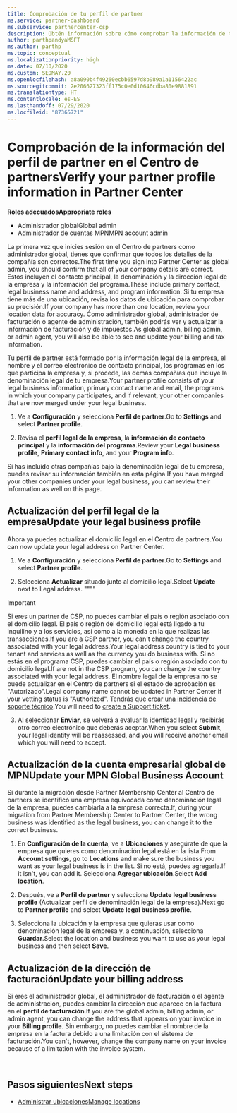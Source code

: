 ```yaml
---
title: Comprobación de tu perfil de partner
ms.service: partner-dashboard
ms.subservice: partnercenter-csp
description: Obtén información sobre cómo comprobar la información de tu empresa, como el contacto principal, la dirección y la información del programa. También puedes actualizar el domicilio legal y la dirección de facturación.
author: parthpandyaMSFT
ms.author: parthp
ms.topic: conceptual
ms.localizationpriority: high
ms.date: 07/10/2020
ms.custom: SEOMAY.20
ms.openlocfilehash: a8a090b4f49260ecbb6597d8b989a1a1156422ac
ms.sourcegitcommit: 2e206627323ff175c0e0d10646cdba80e9881891
ms.translationtype: HT
ms.contentlocale: es-ES
ms.lasthandoff: 07/29/2020
ms.locfileid: "87365721"
---
```

# <a name="verify-your-partner-profile-information-in-partner-center"></a><span data-ttu-id="a34ef-104">Comprobación de la información del perfil de partner en el Centro de partners</span><span class="sxs-lookup"><span data-stu-id="a34ef-104">Verify your partner profile information in Partner Center</span></span>

<span data-ttu-id="a34ef-105">**Roles adecuados**</span><span class="sxs-lookup"><span data-stu-id="a34ef-105">**Appropriate roles**</span></span>

- <span data-ttu-id="a34ef-106">Administrador global</span><span class="sxs-lookup"><span data-stu-id="a34ef-106">Global admin</span></span>
- <span data-ttu-id="a34ef-107">Administrador de cuentas MPN</span><span class="sxs-lookup"><span data-stu-id="a34ef-107">MPN account admin</span></span>

<span data-ttu-id="a34ef-108">La primera vez que inicies sesión en el Centro de partners como administrador global, tienes que confirmar que todos los detalles de la compañía son correctos.</span><span class="sxs-lookup"><span data-stu-id="a34ef-108">The first time you sign into Partner Center as global admin, you should confirm that all of your company details are correct.</span></span> <span data-ttu-id="a34ef-109">Estos incluyen el contacto principal, la denominación y la dirección legal de la empresa y la información del programa.</span><span class="sxs-lookup"><span data-stu-id="a34ef-109">These include primary contact, legal business name and address, and program information.</span></span> <span data-ttu-id="a34ef-110">Si tu empresa tiene más de una ubicación, revisa los datos de ubicación para comprobar su precisión.</span><span class="sxs-lookup"><span data-stu-id="a34ef-110">If your company has more than one location, review your location data for accuracy.</span></span> <span data-ttu-id="a34ef-111">Como administrador global, administrador de facturación o agente de administración, también podrás ver y actualizar la información de facturación y de impuestos.</span><span class="sxs-lookup"><span data-stu-id="a34ef-111">As global admin, billing admin, or admin agent, you will also be able to see and update your billing and tax information.</span></span>

<span data-ttu-id="a34ef-112">Tu perfil de partner está formado por la información legal de la empresa, el nombre y el correo electrónico de contacto principal, los programas en los que participa la empresa y, si procede, las demás compañías que incluye la denominación legal de tu empresa.</span><span class="sxs-lookup"><span data-stu-id="a34ef-112">Your partner profile consists of your legal business information, primary contact name and email, the programs in which your company participates, and if relevant, your other companies that are now merged under your legal business.</span></span>

1. <span data-ttu-id="a34ef-113">Ve a **Configuración** y selecciona **Perfil de partner**.</span><span class="sxs-lookup"><span data-stu-id="a34ef-113">Go to **Settings** and select **Partner profile**.</span></span>

2. <span data-ttu-id="a34ef-114">Revisa el **perfil legal de la empresa**, la **información de contacto principal** y la **información del programa**.</span><span class="sxs-lookup"><span data-stu-id="a34ef-114">Review your **Legal business profile**, **Primary contact info**, and your **Program info**.</span></span>

<span data-ttu-id="a34ef-115">Si has incluido otras compañías bajo la denominación legal de tu empresa, puedes revisar su información también en esta página.</span><span class="sxs-lookup"><span data-stu-id="a34ef-115">If you have merged your other companies under your legal business, you can review their information as well on this page.</span></span>

## <a name="update-your-legal-business-profile"></a><span data-ttu-id="a34ef-116">Actualización del perfil legal de la empresa</span><span class="sxs-lookup"><span data-stu-id="a34ef-116">Update your legal business profile</span></span>

<span data-ttu-id="a34ef-117">Ahora ya puedes actualizar el domicilio legal en el Centro de partners.</span><span class="sxs-lookup"><span data-stu-id="a34ef-117">You can now update your legal address on Partner Center.</span></span>

1. <span data-ttu-id="a34ef-118">Ve a **Configuración** y selecciona **Perfil de partner**.</span><span class="sxs-lookup"><span data-stu-id="a34ef-118">Go to **Settings** and select **Partner profile**.</span></span> 

2. <span data-ttu-id="a34ef-119">Selecciona **Actualizar** situado junto al domicilio legal.</span><span class="sxs-lookup"><span data-stu-id="a34ef-119">Select **Update** next to Legal address.</span></span> <span data-ttu-id="a34ef-120">""</span><span class="sxs-lookup"><span data-stu-id="a34ef-120">""</span></span>

>[!Important]
><span data-ttu-id="a34ef-121">Si eres un partner de CSP, no puedes cambiar el país o región asociado con el domicilio legal. El país o región del domicilio legal está ligado a tu inquilino y a los servicios, así como a la moneda en la que realizas las transacciones.</span><span class="sxs-lookup"><span data-stu-id="a34ef-121">If you are a CSP partner, you can't change the country associated with your legal address.Your legal address country is tied to your tenant and services as well as the currency you do business with.</span></span> <span data-ttu-id="a34ef-122">Si no estás en el programa CSP, puedes cambiar el país o región asociado con tu domicilio legal.</span><span class="sxs-lookup"><span data-stu-id="a34ef-122">If are not in the CSP program, you can change the country associated with your legal address.</span></span> <span data-ttu-id="a34ef-123">El nombre legal de la empresa no se puede actualizar en el Centro de partners si el estado de aprobación es "Autorizado".</span><span class="sxs-lookup"><span data-stu-id="a34ef-123">Legal company name cannot be updated in Partner Center if your vetting status is "Authorized".</span></span> <span data-ttu-id="a34ef-124">Tendrás que [crear una incidencia de soporte técnico](https://partner.microsoft.com/dashboard/support/csp/servicerequests/create?stage=2&topicid=eb74583c-61b3-2124-bffc-00920e0ae772).</span><span class="sxs-lookup"><span data-stu-id="a34ef-124">You will need to [create a Support ticket](https://partner.microsoft.com/dashboard/support/csp/servicerequests/create?stage=2&topicid=eb74583c-61b3-2124-bffc-00920e0ae772).</span></span>

3. <span data-ttu-id="a34ef-125">Al seleccionar **Enviar**, se volverá a evaluar la identidad legal y recibirás otro correo electrónico que deberás aceptar.</span><span class="sxs-lookup"><span data-stu-id="a34ef-125">When you select **Submit**, your legal identity will be reassessed, and you will receive another email which you will need to accept.</span></span>

## <a name="update-your-mpn-global-business-account"></a><span data-ttu-id="a34ef-126">Actualización de la cuenta empresarial global de MPN</span><span class="sxs-lookup"><span data-stu-id="a34ef-126">Update your MPN Global Business Account</span></span>

<span data-ttu-id="a34ef-127">Si durante la migración desde Partner Membership Center al Centro de partners se identificó una empresa equivocada como denominación legal de la empresa, puedes cambiarla a la empresa correcta.</span><span class="sxs-lookup"><span data-stu-id="a34ef-127">If, during your migration from Partner Membership Center to Partner Center, the wrong business was identified as the legal business, you can change it to the correct business.</span></span>

1. <span data-ttu-id="a34ef-128">En **Configuración de la cuenta**, ve a **Ubicaciones** y asegúrate de que la empresa que quieres como denominación legal está en la lista.</span><span class="sxs-lookup"><span data-stu-id="a34ef-128">From **Account settings**, go to **Locations** and make sure the business you want as your legal business is in the list.</span></span> <span data-ttu-id="a34ef-129">Si no está, puedes agregarla.</span><span class="sxs-lookup"><span data-stu-id="a34ef-129">If it isn't, you can add it.</span></span> <span data-ttu-id="a34ef-130">Selecciona **Agregar ubicación**.</span><span class="sxs-lookup"><span data-stu-id="a34ef-130">Select **Add location**.</span></span>

2. <span data-ttu-id="a34ef-131">Después, ve a **Perfil de partner** y selecciona **Update legal business profile** (Actualizar perfil de denominación legal de la empresa).</span><span class="sxs-lookup"><span data-stu-id="a34ef-131">Next go to **Partner profile** and select **Update legal business profile**.</span></span>

3. <span data-ttu-id="a34ef-132">Selecciona la ubicación y la empresa que quieras usar como denominación legal de la empresa y, a continuación, selecciona **Guardar**.</span><span class="sxs-lookup"><span data-stu-id="a34ef-132">Select the location and business you want to use as your legal business and then select **Save**.</span></span>

## <a name="update-your-billing-address"></a><span data-ttu-id="a34ef-133">Actualización de la dirección de facturación</span><span class="sxs-lookup"><span data-stu-id="a34ef-133">Update your billing address</span></span>

<span data-ttu-id="a34ef-134">Si eres el administrador global, el administrador de facturación o el agente de administración, puedes cambiar la dirección que aparece en la factura en el **perfil de facturación**.</span><span class="sxs-lookup"><span data-stu-id="a34ef-134">If you are the global admin, billing admin, or admin agent, you can change the address that appears on your invoice in your **Billing profile**.</span></span> <span data-ttu-id="a34ef-135">Sin embargo, no puedes cambiar el nombre de la empresa en la factura debido a una limitación con el sistema de facturación.</span><span class="sxs-lookup"><span data-stu-id="a34ef-135">You can't, however, change the company name on your invoice because of a limitation with the invoice system.</span></span>

 
## <a name="next-steps"></a><span data-ttu-id="a34ef-136">Pasos siguientes</span><span class="sxs-lookup"><span data-stu-id="a34ef-136">Next steps</span></span>

- [<span data-ttu-id="a34ef-137">Administrar ubicaciones</span><span class="sxs-lookup"><span data-stu-id="a34ef-137">Manage locations</span></span>](manage-locations.md)

